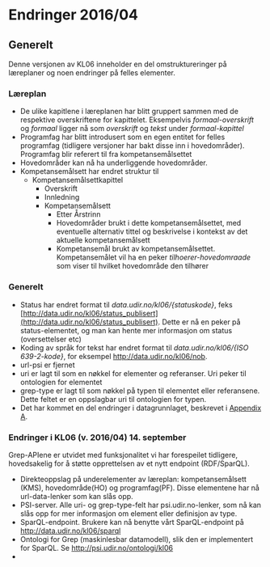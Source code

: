# Endringer 2016/04

## Generelt

Denne versjonen av KL06 inneholder en del omstruktureringer på læreplaner og noen endringer på felles elementer.


### Læreplan

- De ulike kapitlene i læreplanen har blitt gruppert sammen med de respektive overskriftene for kapittelet. Eksempelvis *formaal-overskrift* og *formaal* ligger nå som *overskrift* og *tekst* under *formaal-kapittel*
- Programfag har blitt introdusert som en egen entitet for felles programfag (tidligere versjoner har bakt disse inn i hovedområder). Programfag blir referert til fra kompetansemålsettet
- Hovedområder kan nå ha underliggende hovedområder.
- Kompetansemålsett har endret struktur til
  - Kompetansemålsettkapittel
    - Overskrift
    - Innledning
    - Kompetansemålsett
      - Etter Årstrinn
      - Hovedområder brukt i dette kompetansemålsettet, med eventuelle alternativ tittel og beskrivelse i kontekst av det aktuelle kompetansemålsett
      - Kompetansemål brukt av kompetansemålsettet. Kompetansemålet vil ha en peker *tilhoerer-hovedomraade* som viser til hvilket hovedområde den tilhører

### Generelt

- Status har endret format til *data.udir.no/kl06/{statuskode}*, feks [http://data.udir.no/kl06/status_publisert](http://data.udir.no/kl06/status_publisert). Dette er nå en peker på status-elementet, og man kan hente mer informasjon om status (oversettelser etc)
- Koding av språk for tekst har endret format til *data.udir.no/kl06/{ISO 639-2-kode}*, for eksempel http://data.udir.no/kl06/nob.
- url-psi er fjernet
- uri er lagt til som en nøkkel for elementer og referanser. Uri peker til ontologien for elementet
- grep-type er lagt til som nøkkel på typen til elementet eller referansene. Dette feltet er en oppslagbar uri til ontologien for typen.
- Det har kommet en del endringer i datagrunnlaget, beskrevet i [Appendix A](../appendix_a.html).

### Endringer i KL06 (v. 2016/04) 14. september
Grep-APIene er utvidet med funksjonalitet vi har forespeilet tidligere, hovedsakelig for å støtte opprettelsen av et nytt endpoint (RDF/SparQL).
-	Direkteoppslag på underelementer av læreplan: kompetansemålsett (KMS), hovedområde(HO) og programfag(PF). Disse elementene har nå url-data-lenker som kan slås opp.
-	PSI-server. Alle uri- og grep-type-felt har psi.udir.no-lenker, som nå kan slås opp for mer informasjon om element eller definisjon av type.
-	SparQL-endpoint. Brukere kan nå benytte vårt SparQL-endpoint på http://data.udir.no/kl06/sparql
- Ontologi for Grep (maskinlesbar datamodell), slik den er implementert for SparQL. Se http://psi.udir.no/ontologi/kl06 
- 

